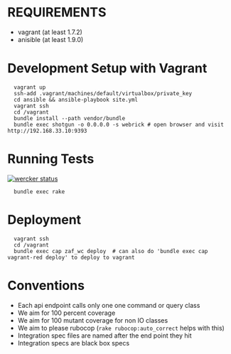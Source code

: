 # REQUIREMENTS

 * vagrant (at least 1.7.2)
 * anisible (at least 1.9.0)
 
# Development Setup with Vagrant
```
  vagrant up
  ssh-add .vagrant/machines/default/virtualbox/private_key
  cd ansible && ansible-playbook site.yml
  vagrant ssh
  cd /vagrant
  bundle install --path vendor/bundle
  bundle exec shotgun -o 0.0.0.0 -s webrick # open browser and visit http://192.168.33.10:9393
```

# Running Tests

[![wercker status](https://app.wercker.com/status/1d3464fefb6fd3a9bf559e302e47ed14/m "wercker status")](https://app.wercker.com/project/bykey/1d3464fefb6fd3a9bf559e302e47ed14)

```
  bundle exec rake
```

# Deployment
```
  vagrant ssh
  cd /vagrant
  bundle exec cap zaf_wc deploy  # can also do 'bundle exec cap vagrant-red deploy' to deploy to vagrant
```

# Conventions

* Each api endpoint calls only one one command or query class
* We aim for 100 percent coverage
* We aim for 100 mutant coverage for non IO classes
* We aim to please rubocop  (`rake rubocop:auto_correct` helps with this)
* Integration spec files are named after the end point they hit
* Integration specs are black box specs
